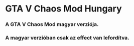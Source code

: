 # GTA V Chaos Mod Hungary
### A GTA V Chaos Mod magyar verziója.
### A magyar verzióban csak az effect van lefordítva.
